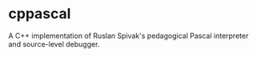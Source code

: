 # cppascal
A C++ implementation of Ruslan Spivak's pedagogical Pascal interpreter and source-level debugger.
